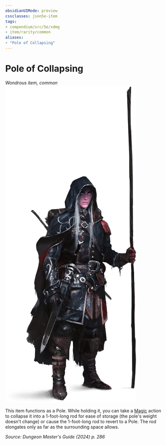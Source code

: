 ```yaml
---
obsidianUIMode: preview
cssclasses: json5e-item
tags:
- compendium/src/5e/xdmg
- item/rarity/common
aliases: 
- "Pole of Collapsing"
---
```

# Pole of Collapsing
*Wondrous item, common*  
![](/3-Mechanics/CLI/items/img/pole-of-collapsing.webp#right)


This item functions as a Pole. While holding it, you can take a [Magic](actions.md#Magic) action to collapse it into a 1-foot-long rod for ease of storage (the pole's weight doesn't change) or cause the 1-foot-long rod to revert to a Pole. The rod elongates only as far as the surrounding space allows.

*Source: Dungeon Master's Guide (2024) p. 286*